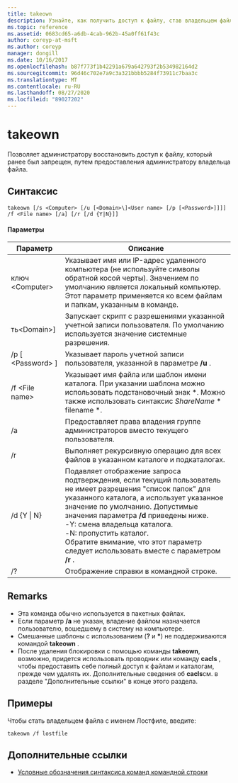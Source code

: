 ```yaml
---
title: takeown
description: Узнайте, как получить доступ к файлу, став владельцем файла.
ms.topic: reference
ms.assetid: 0683cd65-a6db-4cab-962b-45a0ff61f43c
author: coreyp-at-msft
ms.author: coreyp
manager: dongill
ms.date: 10/16/2017
ms.openlocfilehash: b87f773f1b42291a679a642793f2b534982164d2
ms.sourcegitcommit: 96d46c702e7a9c3a321bbbb5284f73911c7baa3c
ms.translationtype: MT
ms.contentlocale: ru-RU
ms.lasthandoff: 08/27/2020
ms.locfileid: "89027202"
---
```

# <a name="takeown"></a>takeown

Позволяет администратору восстановить доступ к файлу, который ранее был запрещен, путем предоставления администратору владельца файла.



## <a name="syntax"></a>Синтаксис

```
takeown [/s <Computer> [/u [<Domain>\]<User name> [/p [<Password>]]]] /f <File name> [/a] [/r [/d {Y|N}]]
```

#### <a name="parameters"></a>Параметры

|Параметр|Описание|
|---------|-----------|
|ключ \<Computer>|Указывает имя или IP-адрес удаленного компьютера (не используйте символы обратной косой черты). Значением по умолчанию является локальный компьютер. Этот параметр применяется ко всем файлам и папкам, указанным в команде.|
|ть\<Domain>\]<User name>|Запускает скрипт с разрешениями указанной учетной записи пользователя. По умолчанию используется значение системные разрешения.|
|/p [ \<Password> ]|Указывает пароль учетной записи пользователя, указанной в параметре **/u** .|
|/f \<File name>|Указывает имя файла или шаблон имени каталога. При указании шаблона можно использовать подстановочный знак *. Можно также использовать синтаксис *ShareName* \* filename *.|
|/a|Предоставляет права владения группе администраторов вместо текущего пользователя.|
|/r|Выполняет рекурсивную операцию для всех файлов в указанном каталоге и подкаталогах.|
|/d {Y \| N}|Подавляет отображение запроса подтверждения, если текущий пользователь не имеет разрешения "список папок" для указанного каталога, а использует указанное значение по умолчанию. Допустимые значения параметра **/d** приведены ниже.</br>-Y: смена владельца каталога.</br>-N: пропустить каталог.</br>Обратите внимание, что этот параметр следует использовать вместе с параметром **/r** .|
|/?|Отображение справки в командной строке.|

## <a name="remarks"></a>Remarks

-   Эта команда обычно используется в пакетных файлах.
-   Если параметр **/a** не указан, владение файлом назначается пользователю, вошедшему в систему на компьютере.
-   Смешанные шаблоны с использованием (**?** и **&#42;**) не поддерживаются командой **takeown** .
-   После удаления блокировки с помощью команды **takeown**, возможно, придется использовать проводник или команду **cacls** , чтобы предоставить себе полный доступ к файлам и каталогам, прежде чем удалять их. Дополнительные сведения об **cacls**см. в разделе "Дополнительные ссылки" в конце этого раздела.

## <a name="examples"></a><a name="BKMK_examples"></a>Примеры

Чтобы стать владельцем файла с именем Лостфиле, введите:
```
takeown /f lostfile
```

## <a name="additional-references"></a>Дополнительные ссылки

- [Условные обозначения синтаксиса команд командной строки](command-line-syntax-key.md)